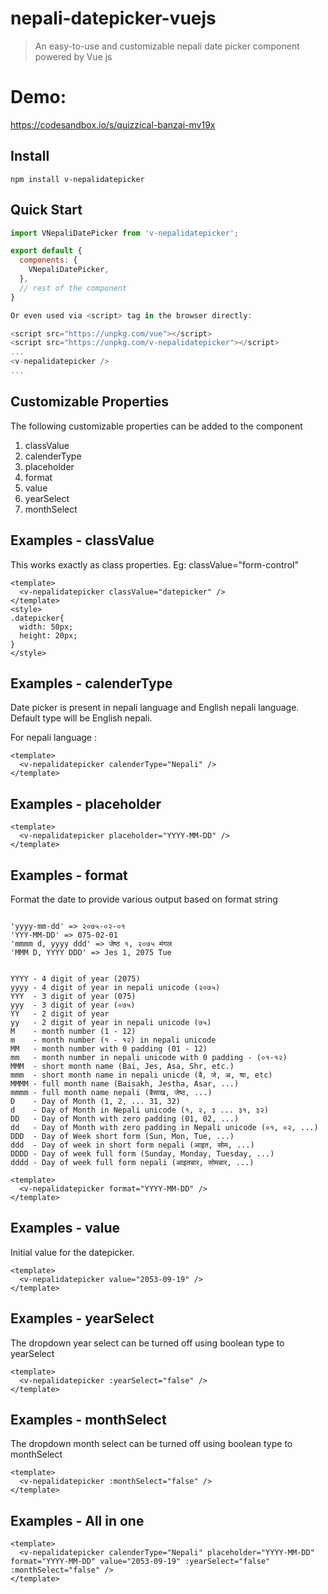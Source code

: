 # nepali-datepicker-vuejs

> An easy-to-use and customizable nepali date picker component powered by Vue js

# Demo: 

https://codesandbox.io/s/quizzical-banzai-mv19x


## Install
```shell
npm install v-nepalidatepicker
```

## Quick Start
``` javascript
import VNepaliDatePicker from 'v-nepalidatepicker';

export default {
  components: {
    VNepaliDatePicker,
  },
  // rest of the component
}

Or even used via <script> tag in the browser directly:

<script src="https://unpkg.com/vue"></script>
<script src="https://unpkg.com/v-nepalidatepicker"></script>
...
<v-nepalidatepicker />
...

```

## Customizable Properties

The following customizable properties can be added to the component

1. classValue 
2. calenderType
3. placeholder
4. format
5. value
6. yearSelect
7. monthSelect

## Examples - classValue

This works exactly as class properties. Eg: classValue="form-control"

```vue
<template>
  <v-nepalidatepicker classValue="datepicker" />
</template>
<style>
.datepicker{
  width: 50px;
  height: 20px;
}
</style>
```


## Examples - calenderType

Date picker is present in nepali language and English nepali language. 
Default type will be English nepali.

For nepali language : 

```vue
<template>
  <v-nepalidatepicker calenderType="Nepali" />
</template>

```

## Examples - placeholder

```vue
<template>
  <v-nepalidatepicker placeholder="YYYY-MM-DD" />
</template>

```

## Examples - format

Format the date to provide various output based on format string

```vue

'yyyy-mm-dd' => २०७५-०२-०१
'YYY-MM-DD' => 075-02-01
'mmmm d, yyyy ddd' => जेष्ठ १, २०७५ मंगल
'MMM D, YYYY DDD' => Jes 1, 2075 Tue

```

```vue

YYYY - 4 digit of year (2075)
yyyy - 4 digit of year in nepali unicode (२०७५)
YYY  - 3 digit of year (075)
yyy  - 3 digit of year (०७५)
YY   - 2 digit of year
yy   - 2 digit of year in nepali unicode (७५)
M    - month number (1 - 12)
m    - month number (१ - १२) in nepali unicode
MM   - month number with 0 padding (01 - 12)
mm   - month number in nepali unicode with 0 padding - (०१-१२)
MMM  - short month name (Bai, Jes, Asa, Shr, etc.)
mmm  - short month name in nepali unicde (ब‍ै, जे, अ, श्रा, etc)
MMMM - full month name (Baisakh, Jestha, Asar, ...)
mmmm - full month name nepali (बैसाख, जेष्ठ, ...)
D    - Day of Month (1, 2, ... 31, 32)
d    - Day of Month in Nepali unicode (१, २, ३ ... ३१, ३२)
DD   - Day of Month with zero padding (01, 02, ...)
dd   - Day of Month with zero padding in Nepali unicode (०१, ०२, ...)
DDD  - Day of Week short form (Sun, Mon, Tue, ...)
ddd  - Day of week in short form nepali (आइत, सोम, ...)
DDDD - Day of week full form (Sunday, Monday, Tuesday, ...)
dddd - Day of week full form nepali (आइतबार, सोमबार, ...)

```

```vue
<template>
  <v-nepalidatepicker format="YYYY-MM-DD" />
</template>

```

## Examples - value

Initial value for the datepicker.

```vue
<template>
  <v-nepalidatepicker value="2053-09-19" />
</template>

```

## Examples - yearSelect

The dropdown year select can be turned off using boolean type to yearSelect

```vue
<template>
  <v-nepalidatepicker :yearSelect="false" />
</template>

```

## Examples - monthSelect

The dropdown month select can be turned off using boolean type to monthSelect

```vue
<template>
  <v-nepalidatepicker :monthSelect="false" />
</template>

```

## Examples - All in one

```vue
<template>
  <v-nepalidatepicker calenderType="Nepali" placeholder="YYYY-MM-DD" format="YYYY-MM-DD" value="2053-09-19" :yearSelect="false" :monthSelect="false" />
</template>

```
